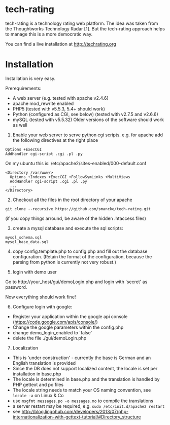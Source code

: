 tech-rating
===========

tech-rating is a technology rating web platform. The idea was taken from the Thoughtworks Technology Radar [1]. But the tech-rating approach helps to manage this is a more democratic way.

You can find a live installation at http://techrating.org


Installation 
=============
Installation is very easy.

Prerequirements:
- A web server (e.g. tested with apache v2.4.6)
- apache mod_rewrite enabled
- PHP5 (tested with v5.5.3, 5.4+ should work)
- Python (configured as CGI, see below) (tested with v2.7.5 and v2.6.6)
- mySQL (tested with v5.5.32)
Older versions of the software should work as well


1. Enable your web server to serve python cgi scripts.
e.g. for apache add the following directives at the right place
```
Options +ExecCGI
AddHandler cgi-script .cgi .pl .py
```
On my ubuntu this is: /etc/apache2/sites-enabled/000-default.conf
```
<Directory /var/www/>
  Options +Indexes +ExecCGI +FollowSymLinks +MultiViews
  AddHandler cgi-script .cgi .pl .py 
  ...
</Directory>
```

2. Checkout all the files in the root directory of your apache
```
git clone --recursive https://github.com/smancke/tech-rating.git 
```
(if you copy things arround, be aware of the hidden .htaccess files)


3. create a mysql database and execute the sql scripts:
```
mysql_schema.sql
mysql_base_data.sql
```

4. copy config.template.php to config.php
and fill out the database configuration.
(Retain the format of the configuration, 
because the parsing from python is currently not very robust.)

5. login with demo user

  Go to http://your_host/gui/demoLogin.php
  and login with 'secret' as password.

  Now everything should work fine!


6. Configure login with google:
  - Register your application within the google api console (https://code.google.com/apis/console/)
  - Change the google parameters within the config.php
  - change demo\_login\_enabled to 'false'
  - delete the file ./gui/demoLogin.php

7. Localization
  - This is 'under construction' - currently the base is German and an English translation is provided
  - Since the DB does not support localized content, the locale is set per installation in base.php
  - The locale is determined in base.php and the translation is handled by PHP gettext and po files
  - The locale string needs to match your OS naming convention, see `locale -a` on Linux & Co
  - use `msgfmt messages.po -o messages.mo` to compile the translations
  - a server restart may be required, e.g. `sudo /etc/init.d/apache2 restart`
  - see http://blog.lingohub.com/developers/2013/07/php-internationalization-with-gettext-tutorial/#Directory_structure
